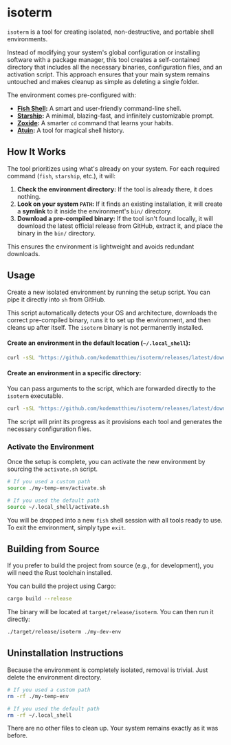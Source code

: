 # isoterm

`isoterm` is a tool for creating isolated, non-destructive, and portable shell environments.

Instead of modifying your system's global configuration or installing software with a package manager, this tool creates a self-contained directory that includes all the necessary binaries, configuration files, and an activation script. This approach ensures that your main system remains untouched and makes cleanup as simple as deleting a single folder.

The environment comes pre-configured with:
- **[Fish Shell](https://fishshell.com/):** A smart and user-friendly command-line shell.
- **[Starship](https://starship.rs/):** A minimal, blazing-fast, and infinitely customizable prompt.
- **[Zoxide](https://github.com/ajeetdsouza/zoxide):** A smarter `cd` command that learns your habits.
- **[Atuin](https://atuin.sh/):** A tool for magical shell history.

## How It Works

The tool prioritizes using what's already on your system. For each required command (`fish`, `starship`, etc.), it will:
1.  **Check the environment directory:** If the tool is already there, it does nothing.
2.  **Look on your system `PATH`:** If it finds an existing installation, it will create a **symlink** to it inside the environment's `bin/` directory.
3.  **Download a pre-compiled binary:** If the tool isn't found locally, it will download the latest official release from GitHub, extract it, and place the binary in the `bin/` directory.

This ensures the environment is lightweight and avoids redundant downloads.

## Usage

Create a new isolated environment by running the setup script. You can pipe it directly into `sh` from GitHub.

This script automatically detects your OS and architecture, downloads the correct pre-compiled binary, runs it to set up the environment, and then cleans up after itself. The `isoterm` binary is not permanently installed.

#### Create an environment in the default location (`~/.local_shell`):
```sh
curl -sSL "https://github.com/kodematthieu/isoterm/releases/latest/download/setup.sh" | sh
```

#### Create an environment in a specific directory:
You can pass arguments to the script, which are forwarded directly to the `isoterm` executable.
```sh
curl -sSL "https://github.com/kodematthieu/isoterm/releases/latest/download/setup.sh" | sh -s -- ./my-temp-env
```

The script will print its progress as it provisions each tool and generates the necessary configuration files.

### Activate the Environment
Once the setup is complete, you can activate the new environment by sourcing the `activate.sh` script.

```sh
# If you used a custom path
source ./my-temp-env/activate.sh

# If you used the default path
source ~/.local_shell/activate.sh
```
You will be dropped into a new `fish` shell session with all tools ready to use. To exit the environment, simply type `exit`.

## Building from Source

If you prefer to build the project from source (e.g., for development), you will need the Rust toolchain installed.

You can build the project using Cargo:
```sh
cargo build --release
```
The binary will be located at `target/release/isoterm`. You can then run it directly:
```sh
./target/release/isoterm ./my-dev-env
```

## Uninstallation Instructions

Because the environment is completely isolated, removal is trivial. Just delete the environment directory.

```sh
# If you used a custom path
rm -rf ./my-temp-env

# If you used the default path
rm -rf ~/.local_shell
```
There are no other files to clean up. Your system remains exactly as it was before.